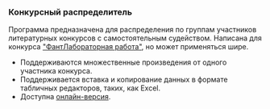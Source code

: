### Конкурсный распределитель

Программа предназначена для распределения по группам участников литературных конкурсов с самостоятельным судейством. Написана для конкурса ["ФантЛабораторная работа"](https://fantlab.ru/award99), но может применяться шире.

- Поддерживаются множественные произведения от одного участника конкурса.
- Поддерживается вставка и копирование данных в формате табличных редакторов, таких, как Excel.
- Доступна [онлайн-версия](https://uteal.github.io/korra/).
